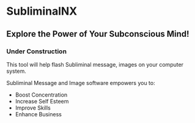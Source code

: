 # SubliminalNX
## Explore the Power of Your Subconscious Mind!

### **Under Construction**
This tool will help flash Subliminal message, images on your computer system.

Subliminal Message and Image software empowers you to:
* Boost Concentration
* Increase Self Esteem
* Improve Skills
* Enhance Business 
